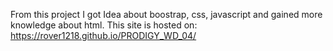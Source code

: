 From this project I got Idea about boostrap, css, javascript and gained more knowledge about html.
This site is hosted on: https://rover1218.github.io/PRODIGY_WD_04/
